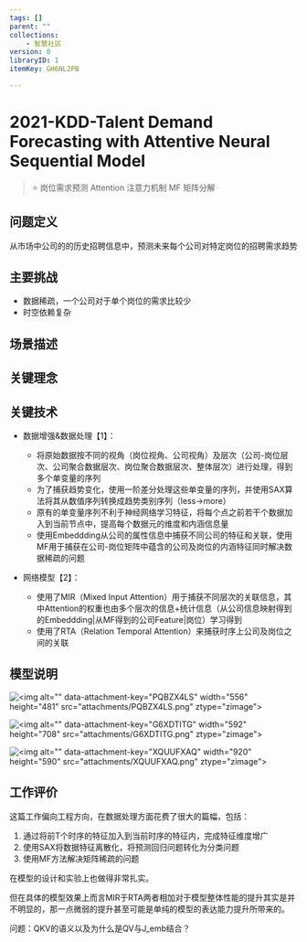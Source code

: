 ```yaml
---
tags: []
parent: ""
collections:
    - 智慧社区
version: 0
libraryID: 1
itemKey: GH6NL2PB

---
```

# 2021-KDD-Talent Demand Forecasting with Attentive Neural Sequential Model

> ⭐ 岗位需求预测 Attention 注意力机制 MF 矩阵分解

## 问题定义

从市场中公司的的历史招聘信息中，预测未来每个公司对特定岗位的招聘需求趋势

## 主要挑战

*   数据稀疏，一个公司对于单个岗位的需求比较少
*   时空依赖复杂

## 场景描述

## 关键理念

## 关键技术

*   数据增强&数据处理【1】：

    *   将原始数据按不同的视角（岗位视角、公司视角）及层次（公司-岗位层次、公司聚合数据层次、岗位聚合数据层次、整体层次）进行处理，得到多个单变量的序列
    *   为了捕获趋势变化，使用一阶差分处理这些单变量的序列，并使用SAX算法将其从数值序列转换成趋势类别序列（less->more）
    *   原有的单变量序列不利于神经网络学习特征，将每个点之前若干个数据加入到当前节点中，提高每个数据元的维度和内涵信息量
    *   使用Embeddding从公司的属性信息中捕获不同公司的特征和关联，使用MF用于捕获在公司-岗位矩阵中蕴含的公司及岗位的内涵特征同时解决数据稀疏的问题

*   网络模型【2】：

    *   使用了MIR（Mixed Input Attention）用于捕获不同层次的关联信息，其中Attention的权重也由多个层次的信息+统计信息（从公司信息映射得到的Embeddding|从MF得到的公司Feature|岗位）学习得到
    *   使用了RTA（Relation Temporal Attention）来捕获时序上公司及岗位之间的关联

## 模型说明

![\<img alt="" data-attachment-key="PQBZX4LS" width="556" height="481" src="attachments/PQBZX4LS.png" ztype="zimage">](https://cdn.jsdelivr.net/gh/luojunhui1/BlogPicture//Windows/PQBZX4LS.png)

![\<img alt="" data-attachment-key="G6XDTITG" width="592" height="708" src="attachments/G6XDTITG.png" ztype="zimage">](https://cdn.jsdelivr.net/gh/luojunhui1/BlogPicture//Windows/G6XDTITG.png)

![\<img alt="" data-attachment-key="XQUUFXAQ" width="920" height="590" src="attachments/XQUUFXAQ.png" ztype="zimage">](https://cdn.jsdelivr.net/gh/luojunhui1/BlogPicture//Windows/XQUUFXAQ.png)

## 工作评价

这篇工作偏向工程方向，在数据处理方面花费了很大的篇幅，包括：

1.  通过将前T个时序的特征加入到当前时序的特征内，完成特征维度增广
2.  使用SAX将数据特征离散化，将预测回归问题转化为分类问题
3.  使用MF方法解决矩阵稀疏的问题

在模型的设计和实验上也做得非常扎实。

但在具体的模型效果上而言MIR于RTA两者相加对于模型整体性能的提升其实是并不明显的，那一点微弱的提升甚至可能是单纯的模型的表达能力提升所带来的。

问题：QKV的语义以及为什么是QV与J\_emb结合？
